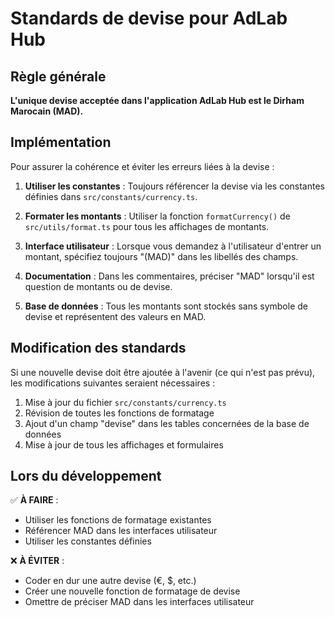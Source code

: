
# Standards de devise pour AdLab Hub

## Règle générale

**L'unique devise acceptée dans l'application AdLab Hub est le Dirham Marocain (MAD).**

## Implémentation

Pour assurer la cohérence et éviter les erreurs liées à la devise :

1. **Utiliser les constantes** : Toujours référencer la devise via les constantes définies dans `src/constants/currency.ts`.

2. **Formater les montants** : Utiliser la fonction `formatCurrency()` de `src/utils/format.ts` pour tous les affichages de montants.

3. **Interface utilisateur** : Lorsque vous demandez à l'utilisateur d'entrer un montant, spécifiez toujours "(MAD)" dans les libellés des champs.

4. **Documentation** : Dans les commentaires, préciser "MAD" lorsqu'il est question de montants ou de devise.

5. **Base de données** : Tous les montants sont stockés sans symbole de devise et représentent des valeurs en MAD.

## Modification des standards

Si une nouvelle devise doit être ajoutée à l'avenir (ce qui n'est pas prévu), les modifications suivantes seraient nécessaires :

1. Mise à jour du fichier `src/constants/currency.ts`
2. Révision de toutes les fonctions de formatage
3. Ajout d'un champ "devise" dans les tables concernées de la base de données
4. Mise à jour de tous les affichages et formulaires

## Lors du développement

✅ **À FAIRE** :
- Utiliser les fonctions de formatage existantes
- Référencer MAD dans les interfaces utilisateur
- Utiliser les constantes définies

❌ **À ÉVITER** :
- Coder en dur une autre devise (€, $, etc.)
- Créer une nouvelle fonction de formatage de devise
- Omettre de préciser MAD dans les interfaces utilisateur
